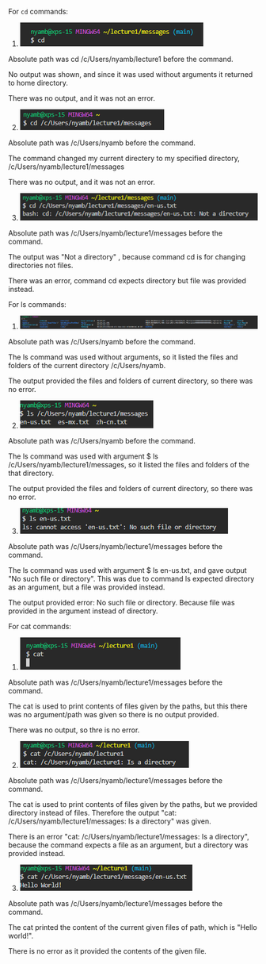 For ```cd``` commands:

1. ![Image](https://github.com/otgonbayarn/cse15l-lab-reports/blob/main/Screenshot%202024-04-08%20175657.png?raw=true)

Absolute path was cd /c/Users/nyamb/lecture1 before the command.

No output was shown, and since it was used without arguments it returned to home directory.

There was no output, and it was not an error.

2. ![Image](https://github.com/otgonbayarn/cse15l-lab-reports/blob/main/Screenshot%202024-04-08%20175706.png?raw=true)

Absolute path was /c/Users/nyamb before the command.

The command changed my current directery to my specified directory, /c/Users/nyamb/lecture1/messages

There was no output, and it was not an error.

3. ![Image](https://github.com/otgonbayarn/cse15l-lab-reports/blob/main/Screenshot%202024-04-08%20175718.png?raw=true)

Absolute path was /c/Users/nyamb/lecture1/messages before the command.

The output was "Not a directory" , because command cd is for changing directories not files.

There was an error, command cd expects directory but file was provided instead.


For ls commands:

1. ![Image](https://github.com/otgonbayarn/cse15l-lab-reports/blob/main/Screenshot%202024-04-08%20175807.png?raw=true)

Absolute path was /c/Users/nyamb before the command.

The ls command was used without arguments, so it listed the files and folders of the current directory /c/Users/nyamb.

The output provided the files and folders of current directory, so there was no error.

2. ![Image](https://github.com/otgonbayarn/cse15l-lab-reports/blob/main/Screenshot%202024-04-08%20175817.png?raw=true)

Absolute path was /c/Users/nyamb before the command.

The ls command was used with argument $ ls /c/Users/nyamb/lecture1/messages, so it listed the files and folders of the that directory.

The output provided the files and folders of current directory, so there was no error.

3. ![Image](https://github.com/otgonbayarn/cse15l-lab-reports/blob/main/Screenshot%202024-04-08%20190118.png?raw=true)

Absolute path was /c/Users/nyamb/lecture1/messages before the command.

The ls command was used with argument $ ls en-us.txt, and gave output "No such file or directory". This was due to command ls expected directory as an argument, but a file was provided instead.

The output provided error: No such file or directory. Because file was provided in the argument instead of directory.

For cat commands:

1. ![Image](https://github.com/otgonbayarn/cse15l-lab-reports/blob/main/Screenshot%202024-04-08%20175913.png?raw=true)

Absolute path was /c/Users/nyamb/lecture1/messages before the command.

The cat is used to print contents of files given by the paths, but this there was no argument/path was given so there is no output provided.

There was no output, so thre is no error.

2. ![Image]( https://github.com/otgonbayarn/cse15l-lab-reports/blob/main/Screenshot%202024-04-08%20180159.png?raw=true)

Absolute path was /c/Users/nyamb/lecture1/messages before the command.

The cat is used to print contents of files given by the paths, but we provided directory instead of files. Therefore the output "cat: /c/Users/nyamb/lecture1/messages: Is a directory" was given.

There is an error "cat: /c/Users/nyamb/lecture1/messages: Is a directory", because the command expects a file as an argument, but a directory was provided instead.

3. ![Image](https://github.com/otgonbayarn/cse15l-lab-reports/blob/main/Screenshot%202024-04-08%20180211.png?raw=true)

Absolute path was /c/Users/nyamb/lecture1/messages before the command.

The cat printed the content of the current given files of path, which is "Hello world!".

There is no error as it provided the contents of the given file.

